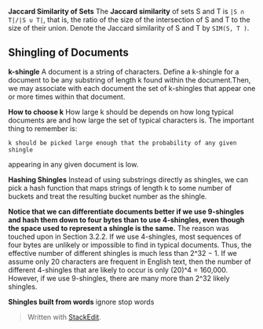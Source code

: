**Jaccard Similarity of Sets**
The **Jaccard similarity** of sets S and T is ```|S ∩ T|/|S ∪ T|```, that is,
the ratio of the size of the intersection of S and T to the size of their union.
Denote the Jaccard similarity of S and T by ```SIM(S, T )```.

## Shingling of Documents
**k-shingle**
A document is a string of characters. Define a k-shingle for a document to be
any substring of length k found within the document.Then, we may associate with
each document the set of k-shingles that appear one or more times within
that document.

**How to choose k**
How large k should be depends on how long typical documents are and how large
the set of typical characters is. The important thing to remember is:
    
    k should be picked large enough that the probability of any given shingle
appearing in any given document is low.

**Hashing Shingles**
Instead of using substrings directly as shingles, we can pick a hash function
that maps strings of length k to some number of buckets and treat the resulting
bucket number as the shingle.

**Notice that we can differentiate documents better if we use 9-shingles and
hash them down to four bytes than to use 4-shingles, even though the space used
to represent a shingle is the same.** The reason was touched upon in Section
3.2.2. If we use 4-shingles, most sequences of four bytes are unlikely or
impossible to find in typical documents. Thus, the effective number of different
shingles is much less than 2^32 − 1. If we assume only 20 characters are
frequent in English text, then the number of different 4-shingles that are
likely to occur is only (20)^4 = 160,000. However, if we use 9-shingles, there
are many more than 2^32 likely shingles. 

**Shingles built from words**
ignore stop words


> Written with [StackEdit](https://stackedit.io/).
